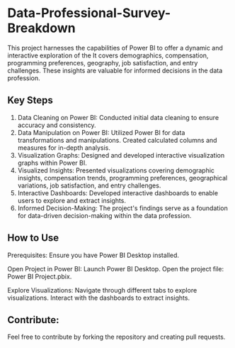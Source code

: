 # Data-Professional-Survey-Breakdown
This project harnesses the capabilities of Power BI to offer a dynamic and interactive exploration of the It covers demographics, compensation, programming preferences, geography, job satisfaction, and entry challenges. These insights are valuable for informed decisions in the data profession.

## Key Steps
1. Data Cleaning on Power BI: Conducted initial data cleaning to ensure accuracy and consistency.
2. Data Manipulation on Power BI: Utilized Power BI for data transformations and manipulations.
Created calculated columns and measures for in-depth analysis.
3. Visualization Graphs: Designed and developed interactive visualization graphs within Power BI.
4. Visualized Insights: Presented visualizations covering demographic insights, compensation trends, programming preferences, geographical variations, job satisfaction, and entry challenges.
5. Interactive Dashboards: Developed interactive dashboards to enable users to explore and extract insights.
6. Informed Decision-Making: The project's findings serve as a foundation for data-driven decision-making within the data profession.

## How to Use
Prerequisites: Ensure you have Power BI Desktop installed.

Open Project in Power BI: Launch Power BI Desktop.
Open the project file: Power BI Project.pbix.

Explore Visualizations: Navigate through different tabs to explore visualizations.
Interact with the dashboards to extract insights.

## Contribute:
Feel free to contribute by forking the repository and creating pull requests.
